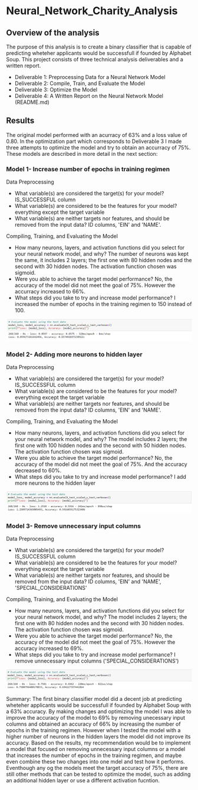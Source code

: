 # Neural_Network_Charity_Analysis

## Overview of the analysis
The purpose of this analysis is to create a binary classifier that is capable of predicting wheteher applicants would be successfull if founded by Alphabet Soup.
This project consists of three technical analysis deliverables and a written report. 
* Deliverable 1: Preprocessing Data for a Neural Network Model
* Deliverable 2: Compile, Train, and Evaluate the Model
* Deliverable 3: Optimize the Model
* Deliverable 4: A Written Report on the Neural Network Model (README.md)

## Results
The original model performed with an acurracy of 63% and a loss value of 0.80. In the optimization part which corresponds to Deliverable 3 I made three attempts to optimize the model and try to obtain an accurracy of 75%. These models are described in more detail in the next section:

### Model 1- Increase number of epochs in training regimen

Data Preprocessing
* What variable(s) are considered the target(s) for your model? IS_SUCCESSFUL column
* What variable(s) are considered to be the features for your model? everything except the target variable
* What variable(s) are neither targets nor features, and should be removed from the input data?  ID columns, 'EIN' and 'NAME'.

Compiling, Training, and Evaluating the Model
* How many neurons, layers, and activation functions did you select for your neural network model, and why? The number of neurons was kept the same, it includes 2 layers; the first one with 80 hidden nodes and the second with 30 hidden nodes. The activation function chosen was sigmoid.
* Were you able to achieve the target model performance? No, the accuracy of the model did not meet the goal of 75%. However the accurracy increased to 66%.
* What steps did you take to try and increase model performance? I increased the number of epochs in the training regimen to 150 instead of 100.

![](Resources/M1_results.png)


### Model 2- Adding more neurons to hidden layer

Data Preprocessing
* What variable(s) are considered the target(s) for your model? IS_SUCCESSFUL column
* What variable(s) are considered to be the features for your model? everything except the target variable
* What variable(s) are neither targets nor features, and should be removed from the input data?  ID columns, 'EIN' and 'NAME'.

Compiling, Training, and Evaluating the Model
* How many neurons, layers, and activation functions did you select for your neural network model, and why? The model includes 2 layers; the first one with 100 hidden nodes and the second with 50 hidden nodes. The activation function chosen was sigmoid.
* Were you able to achieve the target model performance? No, the accuracy of the model did not meet the goal of 75%. And the accuracy decreased to 60%.
* What steps did you take to try and increase model performance? I add more neurons to the hidden layer

![](Resources/M2_results.png)

### Model 3- Remove unnecessary input columns

Data Preprocessing
* What variable(s) are considered the target(s) for your model? IS_SUCCESSFUL column
* What variable(s) are considered to be the features for your model? everything except the target variable
* What variable(s) are neither targets nor features, and should be removed from the input data?  ID columns, 'EIN' and 'NAME', 'SPECIAL_CONSIDERATIONS'

Compiling, Training, and Evaluating the Model
* How many neurons, layers, and activation functions did you select for your neural network model, and why? The model includes 2 layers; the first one with 80 hidden nodes and the second with 30 hidden nodes. The activation function chosen was sigmoid.
* Were you able to achieve the target model performance? No, the accuracy of the model did not meet the goal of 75%. However the accuracy increased to 69%.
* What steps did you take to try and increase model performance? I remove unnecessary input columns ('SPECIAL_CONSIDERATIONS')

![](Resources/M3_results.png)


Summary: The first binary classifier model did a decent job at predicting wheteher applicants would be successfull if founded by Alphabet Soup with a 63% accuracy. By making changes and optimizing the model I was able to improve the accuracy of the model to 69% by removing unecessary input columns and obtained an accuracy of 66% by increasing the number of epochs in the training regimen. However when I tested the model with a higher number of neurons in the hidden layers the model did not improve its accuracy. Based on the results, my recommendation would be to implement a model that focused on removing unnecessary input columns or a model that increases the number of epochs in the training regimen, and maybe even combine these two changes into one mdel and test how it performs. 
Eventhough any og the models meet the target accuracy of 75%, there are still other methods that can be tested to optimize the model, such as adding an additional hidden layer or use a different activation fucntion. 


